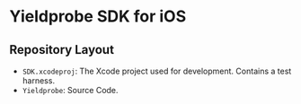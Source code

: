 # Yieldprobe SDK for iOS

## Repository Layout

* `SDK.xcodeproj`: The Xcode project used for development. Contains a test harness.
* `Yieldprobe`: Source Code.
